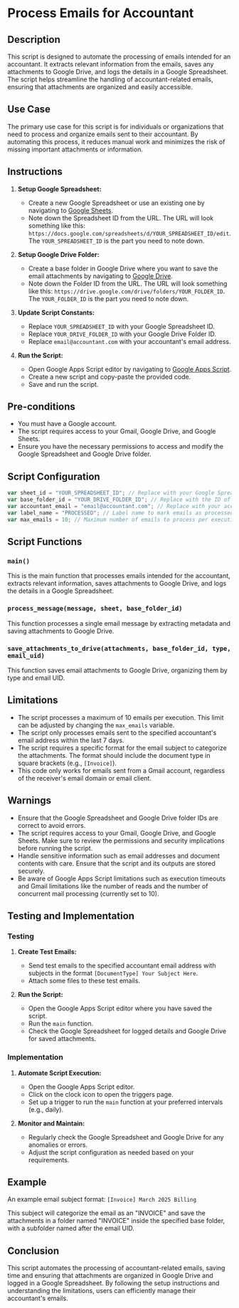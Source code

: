 # Process Emails for Accountant

## Description

This script is designed to automate the processing of emails intended for an accountant. It extracts relevant information from the emails, saves any attachments to Google Drive, and logs the details in a Google Spreadsheet. The script helps streamline the handling of accountant-related emails, ensuring that attachments are organized and easily accessible.

## Use Case

The primary use case for this script is for individuals or organizations that need to process and organize emails sent to their accountant. By automating this process, it reduces manual work and minimizes the risk of missing important attachments or information.

## Instructions

1. **Setup Google Spreadsheet:**
   - Create a new Google Spreadsheet or use an existing one by navigating to [Google Sheets](https://sheets.google.com).
   - Note down the Spreadsheet ID from the URL. The URL will look something like this: `https://docs.google.com/spreadsheets/d/YOUR_SPREADSHEET_ID/edit`. The `YOUR_SPREADSHEET_ID` is the part you need to note down.

2. **Setup Google Drive Folder:**
   - Create a base folder in Google Drive where you want to save the email attachments by navigating to [Google Drive](https://drive.google.com).
   - Note down the Folder ID from the URL. The URL will look something like this: `https://drive.google.com/drive/folders/YOUR_FOLDER_ID`. The `YOUR_FOLDER_ID` is the part you need to note down.

3. **Update Script Constants:**
   - Replace `YOUR_SPREADSHEET_ID` with your Google Spreadsheet ID.
   - Replace `YOUR_DRIVE_FOLDER_ID` with your Google Drive Folder ID.
   - Replace `email@accountant.com` with your accountant's email address.

4. **Run the Script:**
   - Open Google Apps Script editor by navigating to [Google Apps Script](https://script.google.com).
   - Create a new script and copy-paste the provided code.
   - Save and run the script.

## Pre-conditions

- You must have a Google account.
- The script requires access to your Gmail, Google Drive, and Google Sheets.
- Ensure you have the necessary permissions to access and modify the Google Spreadsheet and Google Drive folder.

## Script Configuration

```javascript
var sheet_id = "YOUR_SPREADSHEET_ID"; // Replace with your Google Spreadsheet ID
var base_folder_id = "YOUR_DRIVE_FOLDER_ID"; // Replace with the ID of the folder in Google Drive where attachments will be saved
var accountant_email = "email@accountant.com"; // Replace with your accountant's email address
var label_name = "PROCESSED"; // Label name to mark emails as processed
var max_emails = 10; // Maximum number of emails to process per execution
```

## Script Functions

### `main()`

This is the main function that processes emails intended for the accountant, extracts relevant information, saves attachments to Google Drive, and logs the details in a Google Spreadsheet.

### `process_message(message, sheet, base_folder_id)`

This function processes a single email message by extracting metadata and saving attachments to Google Drive.

### `save_attachments_to_drive(attachments, base_folder_id, type, email_uid)`

This function saves email attachments to Google Drive, organizing them by type and email UID.

## Limitations

- The script processes a maximum of 10 emails per execution. This limit can be adjusted by changing the `max_emails` variable.
- The script only processes emails sent to the specified accountant's email address within the last 7 days.
- The script requires a specific format for the email subject to categorize the attachments. The format should include the document type in square brackets (e.g., `[Invoice]`).
- This code only works for emails sent from a Gmail account, regardless of the receiver's email domain or email client.

## Warnings

- Ensure that the Google Spreadsheet and Google Drive folder IDs are correct to avoid errors.
- The script requires access to your Gmail, Google Drive, and Google Sheets. Make sure to review the permissions and security implications before running the script.
- Handle sensitive information such as email addresses and document contents with care. Ensure that the script and its outputs are stored securely.
- Be aware of Google Apps Script limitations such as execution timeouts and Gmail limitations like the number of reads and the number of concurrent mail processing (currently set to 10).

## Testing and Implementation

### Testing

1. **Create Test Emails:**
   - Send test emails to the specified accountant email address with subjects in the format `[DocumentType] Your Subject Here`.
   - Attach some files to these test emails.

2. **Run the Script:**
   - Open the Google Apps Script editor where you have saved the script.
   - Run the `main` function.
   - Check the Google Spreadsheet for logged details and Google Drive for saved attachments.

### Implementation

1. **Automate Script Execution:**
   - Open the Google Apps Script editor.
   - Click on the clock icon to open the triggers page.
   - Set up a trigger to run the `main` function at your preferred intervals (e.g., daily).

2. **Monitor and Maintain:**
   - Regularly check the Google Spreadsheet and Google Drive for any anomalies or errors.
   - Adjust the script configuration as needed based on your requirements.

## Example

An example email subject format: `[Invoice] March 2025 Billing`

This subject will categorize the email as an "INVOICE" and save the attachments in a folder named "INVOICE" inside the specified base folder, with a subfolder named after the email UID.

## Conclusion

This script automates the processing of accountant-related emails, saving time and ensuring that attachments are organized in Google Drive and logged in a Google Spreadsheet. By following the setup instructions and understanding the limitations, users can efficiently manage their accountant's emails.